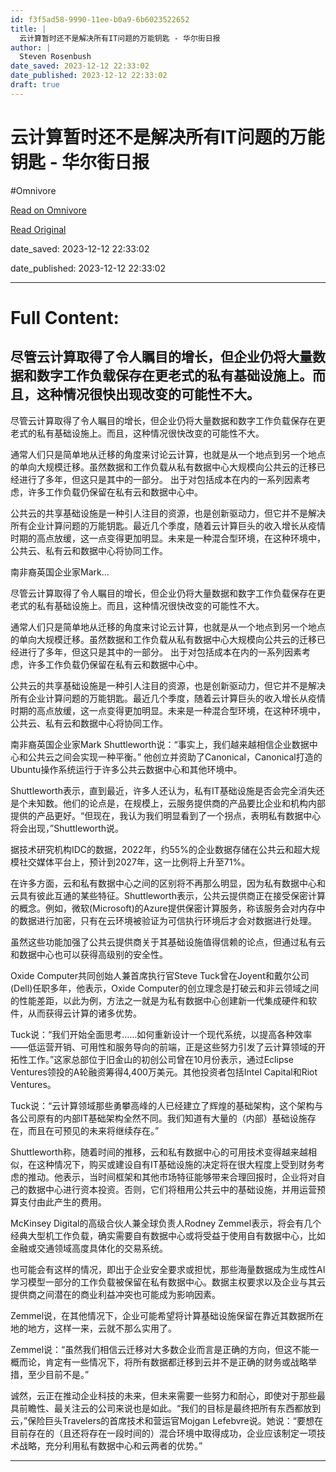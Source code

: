 ```yaml
---
id: f3f5ad58-9990-11ee-b0a9-6b6023522652
title: |
  云计算暂时还不是解决所有IT问题的万能钥匙 - 华尔街日报
author: |
  Steven Rosenbush
date_saved: 2023-12-12 22:33:02
date_published: 2023-12-12 22:33:02
draft: true
---
```


# 云计算暂时还不是解决所有IT问题的万能钥匙 - 华尔街日报
#Omnivore

[Read on Omnivore](https://omnivore.app/me/it-18c62467657)

[Read Original](https://cn.wsj.com/amp/articles/%E4%BA%91%E8%AE%A1%E7%AE%97%E6%9A%82%E6%97%B6%E8%BF%98%E4%B8%8D%E6%98%AF%E8%A7%A3%E5%86%B3%E6%89%80%E6%9C%89it%E9%97%AE%E9%A2%98%E7%9A%84%E4%B8%87%E8%83%BD%E9%92%A5%E5%8C%99-2f793678)

date_saved: 2023-12-12 22:33:02

date_published: 2023-12-12 22:33:02

--- 

# Full Content: 

## 尽管云计算取得了令人瞩目的增长，但企业仍将大量数据和数字工作负载保存在更老式的私有基础设施上。而且，这种情况很快出现改变的可能性不大。

尽管云计算取得了令人瞩目的增长，但企业仍将大量数据和数字工作负载保存在更老式的私有基础设施上。而且，这种情况很快改变的可能性不大。

通常人们只是简单地从迁移的角度来讨论云计算，也就是从一个地点到另一个地点的单向大规模迁移。虽然数据和工作负载从私有数据中心大规模向公共云的迁移已经进行了多年，但这只是其中的一部分。 出于对包括成本在内的一系列因素考虑，许多工作负载仍保留在私有云和数据中心中。

公共云的共享基础设施是一种引人注目的资源，也是创新驱动力，但它并不是解决所有企业计算问题的万能钥匙。最近几个季度，随着云计算巨头的收入增长从疫情时期的高点放缓，这一点变得更加明显。未来是一种混合型环境，在这种环境中，公共云、私有云和数据中心将协同工作。

南非裔英国企业家Mark...

尽管云计算取得了令人瞩目的增长，但企业仍将大量数据和数字工作负载保存在更老式的私有基础设施上。而且，这种情况很快改变的可能性不大。

通常人们只是简单地从迁移的角度来讨论云计算，也就是从一个地点到另一个地点的单向大规模迁移。虽然数据和工作负载从私有数据中心大规模向公共云的迁移已经进行了多年，但这只是其中的一部分。 出于对包括成本在内的一系列因素考虑，许多工作负载仍保留在私有云和数据中心中。

公共云的共享基础设施是一种引人注目的资源，也是创新驱动力，但它并不是解决所有企业计算问题的万能钥匙。最近几个季度，随着云计算巨头的收入增长从疫情时期的高点放缓，这一点变得更加明显。未来是一种混合型环境，在这种环境中，公共云、私有云和数据中心将协同工作。

南非裔英国企业家Mark Shuttleworth说：“事实上，我们越来越相信企业数据中心和公共云之间会实现一种平衡。” 他创立并资助了Canonical，Canonical打造的Ubuntu操作系统运行于许多公共云数据中心和其他环境中。

Shuttleworth表示，直到最近，许多人还认为，私有IT基础设施是否会完全消失还是个未知数。他们的论点是，在规模上，云服务提供商的产品要比企业和机构内部提供的产品更好。“但现在，我认为我们明显看到了一个拐点，表明私有数据中心将会出现，”Shuttleworth说。

据技术研究机构IDC的数据，2022年，约55%的企业数据存储在公共云和超大规模社交媒体平台上，预计到2027年，这一比例将上升至71%。

在许多方面，云和私有数据中心之间的区别将不再那么明显，因为私有数据中心和云具有彼此互通的某些特征。Shuttleworth表示，公共云提供商正在接受保密计算的概念。例如，微软(Microsoft)的Azure提供保密计算服务，称该服务会对内存中的数据进行加密，只有在云环境被验证为可信执行环境后才会对数据进行处理。

虽然这些功能加强了公共云提供商关于其基础设施值得信赖的论点，但通过私有云和数据中心也可以获得高级别的安全性。

Oxide Computer共同创始人兼首席执行官Steve Tuck曾在Joyent和戴尔公司(Dell)任职多年，他表示，Oxide Computer的创立理念是打破云和非云领域之间的性能差距，以此为例，方法之一就是为私有数据中心创建新一代集成硬件和软件，从而获得云计算的诸多优势。

Tuck说：“我们开始全面思考……如何重新设计一个现代系统，以提高各种效率——低运营开销、可用性和服务导向的前端，正是这些努力引发了云计算领域的开拓性工作。”这家总部位于旧金山的初创公司曾在10月份表示，通过Eclipse Ventures领投的A轮融资筹得4,400万美元。其他投资者包括Intel Capital和Riot Ventures。

Tuck说：“云计算领域那些勇攀高峰的人已经建立了辉煌的基础架构，这个架构与各公司原有的内部IT基础架构全然不同。我们知道有大量的（内部）基础设施存在，而且在可预见的未来将继续存在。”

Shuttleworth称，随着时间的推移，云和私有数据中心的可用技术变得越来越相似，在这种情况下，购买或建设自有IT基础设施的决定将在很大程度上受到财务考虑的推动。他表示，当时间框架和其他市场特征能够带来合理回报时，企业将对自己的数据中心进行资本投资。否则，它们将租用公共云中的基础设施，并用运营预算支付由此产生的费用。

McKinsey Digital的高级合伙人兼全球负责人Rodney Zemmel表示，将会有几个经典大型机工作负载，确实需要自有数据中心或将受益于使用自有数据中心，比如金融或交通领域高度具体化的交易系统。

也可能会有这样的情况，即出于企业安全要求或担忧，那些海量数据成为生成性AI学习模型一部分的工作负载被保留在私有数据中心。数据主权要求以及企业与其云提供商之间潜在的商业利益冲突也可能成为影响因素。

Zemmel说，在其他情况下，企业可能希望将计算基础设施保留在靠近其数据所在地的地方，这样一来，云就不那么实用了。

Zemmel说：“虽然我们相信云迁移对大多数企业而言是正确的方向，但这不能一概而论，肯定有一些情况下，将所有数据都迁移到云并不是正确的财务或战略举措，至少目前不是。”

诚然，云正在推动企业科技的未来，但未来需要一些努力和耐心，即使对于那些最具前瞻性、最关注云的公司来说也是如此。“我们的目标是最终把所有东西都放到云，”保险巨头Travelers的首席技术和营运官Mojgan Lefebvre说。她说：“要想在目前存在的（且还将存在一段时间的）混合环境中取得成功，企业应该制定一项技术战略，充分利用私有数据中心和云两者的优势。”

---

